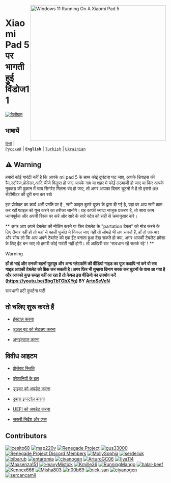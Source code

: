 <img align="right" src="https://raw.githubusercontent.com/erdilS/Port-Windows-11-Xiaomi-Pad-5/main/nabu.png" width="425" alt="Windows 11 Running On A Xiaomi Pad 5">


# Xiaomi Pad 5 पर भागती हुई विंडोज11

[![टेलीग्राम](https://img.shields.io/badge/Chat-Telegram-brightgreen.svg?logo=telegram&style=flat-square)](https://t.me/nabuwoa)

## भाषायें 
[```हिन्दी```](/README-hi.md) | [```Русский```](/README-RU.md) | **```English```** | [```Turkish```](/guide/Turkish/README-tr.md) | [```Ukrainian```](/guide/Ukrainian/README-uk.md)

## ⚠️ Warning

हमारी कोई गारंटी नहीं है कि आपके mi pad 5 के साथ कोई दुर्घटना घट जाए, आपके डिवाइस की रैम,स्टोरेज,प्रोसेसर,आदि चीजे विलुप्त हो जाए आपके गाव या शहर मे कोई लठबाजी हो जाए या फिर आपके नुक्कड की दुकान में चाय सिगरेट मिलना बंद हो जाए, तो अगर आपका दिमाग घुटनों मे है तो इससे 69 सेंटीमीटर की दूरी बना कर रखे 

इस प्रोजेक्ट का कार्य अभी प्रगति पर है , सभी फाइल दूसरे यूजर के द्वारा दी गई है, यहां पर आप सभी काम कर रहीं फाइल को यूज करने का तरीका जानोगे। य़ह काफी ज्यादा नाजुक प्रकरण है, तो सारा काम ध्यानपूर्वक और अपनी रिस्क पर करे ओर सारे के सारे स्टेप को सही से क्रमानुसार करे।


** अगर आप अपने टेबलेट की मोडिंग करने या फिर टेबलेट के "partation टेबल" को मोड करने के लिए तैयार नहीं हो तो यहां से पहली फुर्सत मे निकल जाए नहीं तो लोमड़े भी लग सकते हैं, हाँ तो एक बार और सोच लो कि आप अपने टेबलेट को एक ईंट बनाता हुआ देख सकते हो क्या, अगर आपकी टेबलेट हमेसा के लिए ईंट बन जाए तो हमारी कोई गारंटी नहीं होगी। तो आखिरी बार 'सावधान रहें सतर्क रहे' ! **
> [!warning]
> **हाँ तो भाई और उनकी बहनों यूट्यूब और अन्य प्लेटफॉर्म की वीडियो गाइड का यूज कदापि नां करे वो सब गाइड आपकी टेबलेट को ब्रिक कर सकती है।अगर फिर भी तुम्हारा दिमाग सरक कर घुटनों के पास आ गया है और आपको कुछ समझ नहीं आ रहा है तो केवल इस वीडियो का उपयोग करें (https://youtu.be/BbgTbTGbXYg) BY [ArtoSeVeN](https://www.youtube.com/channel/UCYjwfxlYlJ7Nnzv01oszQvA)**

सावधानी हटी दुघर्टना घटी


## तो चलिए शुरू करते हैं

- [इंस्टाल करना](guide/English/1-partition-hi.md)

- [डुअल बुट को सेटअप करना](guide/English/dualboot-hi.md)

- [अनइंस्टाल करना](guide/English/uninstall-hi.md)


## विवीध आइटम

- [प्रोजेक्ट स्थिति ](guide/English/status.md)

- [परेशानियों के हल](guide/English/troubleshooting-hi.md)

- [ड्राइवर को अपडेट करना](guide/English/update-hi.md)

- [दुबारा इन्स्टॉल करना](guide/English/reinstall-hi.md)

- [UEFI को अपडेट करना](guide/English/UEFI-updating-hi.md)

- [जरूरी निर्देश और एप्स](guide/English/Additional-materials-hi.md)



## Contributors

[<img alt="Icesito68" src="https://images.weserv.nl/?url=https://avatars.githubusercontent.com/u/113939920?v=4&w=45&fit=cover&mask=circle&maxage=7d" />](https://github.com/Icesito68)
[<img alt="map220v" src="https://images.weserv.nl/?url=https://avatars.githubusercontent.com/u/14368485?v=4&w=45&fit=cover&mask=circle&maxage=7d" />](https://github.com/map220v)
[<img alt="Renegade Project" src="https://images.weserv.nl/?url=https://avatars.githubusercontent.com/u/63859504?s=200&v=4&w=45&fit=cover&mask=circle&maxage=7d" />](https://github.com/edk2-porting)
[<img alt="gus33000" src="https://images.weserv.nl/?url=https://avatars.githubusercontent.com/u/3755345?v=4&w=45&fit=cover&mask=circle&maxage=7d" />](https://github.com/gus33000)
[<img alt="Renegade Project Discord Members" src="https://images.weserv.nl/?url=https://cdn.discordapp.com/icons/736563593058713690/68f67bfddf4390b11effc99917b16338.webp?size=256&w=45&fit=cover&mask=circle&maxage=7d" />](https://discord.gg/XXBWfag)
[<img alt="MollySophia" src="https://images.weserv.nl/?url=https://avatars.githubusercontent.com/u/20746884?v=4&w=45&fit=cover&mask=circle&maxage=7d" />](https://github.com/MollySophia)
[<img alt="serdeliuk" src="https://images.weserv.nl/?url=https://avatars.githubusercontent.com/u/38280618?v=4&w=45&fit=cover&mask=circle&maxage=7d" />](https://github.com/serdeliuk)
[<img alt="bibarub" src="https://images.weserv.nl/?url=https://avatars.githubusercontent.com/u/73599925?v=4&w=45&fit=cover&mask=circle&maxage=7d" />](https://github.com/bibarub)
[<img alt="entaromia" src="https://images.weserv.nl/?url=https://avatars.githubusercontent.com/u/30384045?v=4&w=45&fit=cover&mask=circle&maxage=7d" />](https://github.com/entaromia)
[<img alt="ciyanogen" src="https://images.weserv.nl/?url=https://avatars.githubusercontent.com/u/29534488?v=4&w=45&fit=cover&mask=circle&maxage=7d" />](https://github.com/ciyanogen)
[<img alt="ArturoGC06" src="https://images.weserv.nl/?url=https://avatars.githubusercontent.com/u/76574534?v=4&w=45&fit=cover&mask=circle&maxage=7d" />](https://github.com/ArturoGC06)
[<img alt="Ilya114" src="https://images.weserv.nl/?url=https://avatars.githubusercontent.com/u/93242944?v=4&w=45&fit=cover&mask=circle&maxage=7d" />](https://github.com/Ilya114)
[<img alt="Maxsenza151" src="https://images.weserv.nl/?url=https://avatars.githubusercontent.com/u/93602290?v=4&w=45&fit=cover&mask=circle&maxage=7d" />](https://github.com/Maxsenza151)
[<img alt="HeavyMistick" src="https://images.weserv.nl/?url=https://avatars.githubusercontent.com/u/94836779?v=4&w=45&fit=cover&mask=circle&maxage=7d" />](https://github.com/HeavyMistick)
[<img alt="Kmille36" src="https://images.weserv.nl/?url=https://avatars.githubusercontent.com/u/58414694?v=4&w=45&fit=cover&mask=circle&maxage=7d" />](https://github.com/Kmille36)
[<img alt="RunningMango" src="https://images.weserv.nl/?url=https://avatars.githubusercontent.com/u/36758157?v=4&w=45&fit=cover&mask=circle&maxage=7d" />](https://github.com/RunningMango)
[<img alt="halal-beef" src="https://images.weserv.nl/?url=https://avatars.githubusercontent.com/u/78730004?v=4&w=45&fit=cover&mask=circle&maxage=7d" />](https://github.com/halal-beef)
[<img alt="Kennex666" src="https://images.weserv.nl/?url=https://avatars.githubusercontent.com/u/55269418?v=4&w=45&fit=cover&mask=circle&maxage=7d" />](https://github.com/kennex666)
[<img alt="Misha803" src="https://images.weserv.nl/?url=https://avatars.githubusercontent.com/u/118528504?v=4&w=45&fit=cover&mask=circle&maxage=7d" />](https://github.com/Misha803)
[<img alt="n00b69" src="https://images.weserv.nl/?url=https://avatars.githubusercontent.com/u/83274506?v=4&w=45&fit=cover&mask=circle&maxage=7d" />](https://github.com/n00b69)
[<img alt="nick-san" src="https://images.weserv.nl/?url=https://avatars.githubusercontent.com/u/45539267?v=4&w=45&fit=cover&mask=circle&maxage=7d" />](https://github.com/nick-san)
[<img alt="ciyanogen" src="https://images.weserv.nl/?url=https://avatars.githubusercontent.com/u/84897942?v=4&w=45&fit=cover&mask=circle&maxage=7d" />](https://github.com/ciyanogen)
[<img alt="sercancamli" src="https://images.weserv.nl/?url=https://avatars.githubusercontent.com/u/161332426?v=4&w=45&fit=cover&mask=circle&maxage=7d" />](https://github.com/sercancamli)
